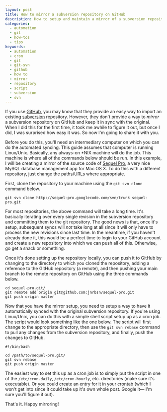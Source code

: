 ```yaml
---
layout: post
title: How to mirror a subversion repository on GitHub
description: How to setup and maintain a mirror of a subversion repository on GitHub.
categories:
  - automation
  - git
  - how-tos
  - tips
keywords:
  - automation
  - cron
  - git
  - git-svn
  - github
  - how to
  - mirror
  - repository
  - script
  - subversion
  - svn
---
```

If you use [GitHub](http://github.com/), you may know that they provide an easy way to import an
existing [subversion](http://subversion.apache.org/) repository. However, they don't provide a way
to _mirror_ a subversion repository on GitHub and keep it in sync with the original. When I did this
for the first time, it took me awhile to figure it out, but once I did, I was surprised how easy it
was. So now I'm going to share it with you.

<!--more-->

Before you do this, you'll need an intermediary computer on which you can do the automated syncing.
This guide assumes that computer is running Linux/Unix. Basically, any always-on *NIX machine will
do the job. This machine is where all of the commands below should be run. In this example, I will
be creating a mirror of the source code of [Sequel Pro](http://www.sequelpro.com/), a very nice
MySQL database management app for Mac OS X. To do this with a different repository, just change the
paths/URLs where appropriate.

First, clone the repository to your machine using the `git svn clone` command below.

    git svn clone http://sequel-pro.googlecode.com/svn/trunk sequel-pro.git

For most repositories, the above command will take a long time. It's basically iterating over every
single revision in the subversion repository and committing them to the git repository. The good
news is that, once it's setup, subsequent syncs will _not_ take long at all since it will only have
to process the new revisions since last time. In the meantime, if you haven't already done it, this
would be a perfect time to login to your GitHub account and create a new repository into which we
can push all of this. Otherwise, go get a snack or something.

Once it's done setting up the repository locally, you can push it to GitHub by changing to the
directory to which you cloned the repository, adding a reference to the GitHub repository (a
remote), and then pushing your main branch to the remote repository on GitHub using the three
commands below.

    cd sequel-pro.git/
    git remote add origin git@github.com:jnrbsn/sequel-pro.git
    git push origin master

Now that you have the mirror setup, you need to setup a way to have it automatically synced with the
original subversion repository. If you're using Linux/Unix, you can do this with a simple shell
script setup up as a cron job. The script would look something like the one below. The script will
first change to the appropriate directory, then use the `git svn rebase` command to pull any changes
from the subversion repository, and finally, push the changes to GitHub.

    #!/bin/bash

    cd /path/to/sequel-pro.git/
    git svn rebase
    git push origin master

The easiest way to set this up as a cron job is to simply put the script in one of the
`/etc/cron.daily`, `/etc/cron.hourly`, etc. directories (make sure it's executable). Or you could
create an entry for it in your crontab (which I won't get into since it could take up it's own whole
post. Google it— I'm sure you'll figure it out).

That's it. Happy mirroring!
